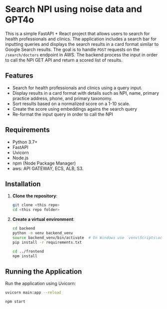 # Search NPI using noise data and GPT4o

This is a simple FastAPI + React project that allows users to search for health professionals and clinics. The application includes a search bar for inputting queries and displays the search results in a card format similar to Google Search results. The goal is to handle `POST` requests on the `/search/doctors` endpoint in AWS. The backend process the input in order to call the NPI GET API and return a scored list of results.

## Features

- Search for health professionals and clinics using a query input.
- Display results in a card format with details such as NPI, name, primary practice address, phone, and primary taxonomy.
- Sort results based on a normalized score on a 1-10 scale.
- Create the score using embeddings agains the search query
- Re-format the input query in order to call the NPI

## Requirements

- Python 3.7+
- FastAPI
- Uvicorn
- Node.js
- npm (Node Package Manager)
- aws: API GATEWAY, ECS, ALB, S3.

## Installation

1. **Clone the repository**:
    ```bash
    git clone <this repo>
    cd <this repo folder>
    ```

2. **Create a virtual environment**:
    ```bash
    cd backend
    python -m venv backend_venv
    source backend_venv/bin/activate  # On Windows use `venv\Scripts\activate`
    pip install -r requirements.txt

    cd ../frontend
    npm install
    ```

## Running the Application

Run the application using Uvicorn:
```bash
uvicorn main:app --reload
```
```bash
npm start
```